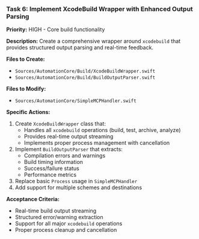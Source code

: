 ### Task 6: Implement XcodeBuild Wrapper with Enhanced Output Parsing
**Priority:** HIGH - Core build functionality

**Description:** Create a comprehensive wrapper around `xcodebuild` that provides structured output parsing and real-time feedback.

**Files to Create:**
- `Sources/AutomationCore/Build/XcodeBuildWrapper.swift`
- `Sources/AutomationCore/Build/BuildOutputParser.swift`

**Files to Modify:**
- `Sources/AutomationCore/SimpleMCPHandler.swift`

**Specific Actions:**
1. Create `XcodeBuildWrapper` class that:
   - Handles all `xcodebuild` operations (build, test, archive, analyze)
   - Provides real-time output streaming
   - Implements proper process management with cancellation
2. Implement `BuildOutputParser` that extracts:
   - Compilation errors and warnings
   - Build timing information
   - Success/failure status
   - Performance metrics
3. Replace basic `Process` usage in `SimpleMCPHandler`
4. Add support for multiple schemes and destinations

**Acceptance Criteria:**
- Real-time build output streaming
- Structured error/warning extraction
- Support for all major `xcodebuild` operations
- Proper process cleanup and cancellation
